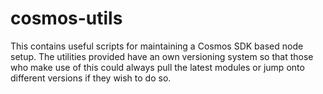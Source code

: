 # cosmos-utils
This contains useful scripts for maintaining a Cosmos SDK based node setup. The utilities provided have an own versioning system so that those who make use of this could always pull the latest modules or jump onto different versions if they wish to do so.
